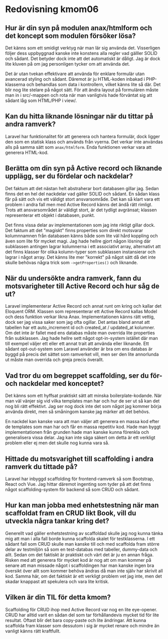 ---
---
Redovisning kmom06
=========================


Hur är din syn på modulen anax/htmlform och det koncept som modulen försöker lösa?
----------------------------------------------------------------------------------

Det känns som ett smidigt verktyg när man lär sig använda det. Visserligen följer dess
uppbyggnad kanske inte konstens alla regler vad gälller SOLID och sådant. Det betyder
dock inte att det automatiskt är dåligt. Jag är dock lite kluven på om jag personligen
tycker om att använda det.

Det är utan tvekan effektivare att använda för enklare formulär utan avancerad styling
och sådant. Däremot är ju HTML-koden inbakad i PHP-klasserna och behandlas som data i
kontrollern, vilket känns lite så där. Det blir nog lite stelare på något sätt. För att
ändra layout på formulären måste man in i src/-mappen och rota när man vanligtvis hade
förväntat sig att sådant låg som HTML/PHP i view/.


Kan du hitta liknande lösningar när du tittar på andra ramverk?
---------------------------------------------------------------

Laravel har funktionalitet för att generera och hantera formulär, dock ligger den som en
statisk klass och används från vyerna. Det verkar inte användas alls på samma sätt som
`anax/htmlform`. Enda funktionen verkar vara att generera HTML-kod.


Berätta om din syn på Active record och liknande upplägg, ser du fördelar och nackdelar?
----------------------------------------------------------------------------------------

Det faktum att det nästan helt abstraherar bort databasen gillar jag. Sedan finns det en
hel del nackdelar vad gäller SOLID och sådant. En sådan klass får på sätt och vis ett
väldigt stort ansvarsområde. Det kan så klart vara ett problem i andra fall men med
Active Record känns det ändå rätt rimligt. Trots att ansvarsområdet är väldigt stort, är
det tydligt avgränsat; klassen representerar ett objekt i databasen, punkt.

Det finns vissa delar av implementationen som jag inte riktigt gillar dock. Det faktum att
det "magiskt" finns properties som direkt motsvarar kolumnnamnen från databasen känns både
som lite väl hård koppling och även som lite för mycket magi. Jag hade hellre gjort någon
lösning där subklassen antingen lagrar kolumnerna i ett associativt array, alternativt att
det finns klasser för olika kolumn-typer som subklassen instansierar och lagrar i något
array. Det känns lite mer "korrekt" på något sätt då det inte skulle behövas några trick
som `->getProperties()` och liknande.


När du undersökte andra ramverk, fann du motsvarigheter till Active Record och hur såg de ut?
---------------------------------------------------------------------------------------------

Laravel implementerar Active Record och annat runt om kring och kallar det Eloquent ORM.
Klassen som representerar ett Active Record kallas Model och dess funktion verkar likna Anax.
Implementationen känns rätt vettig, dock ser jag vissa saker som jag ofta ogillar. Det antas
bland annat att tabellen har ett auto_increment id och created_at / updated_at kolumner. Om
det inte är fallet med ens databas måste man overrida lite properties från subklassen. Jag
hade hellre sett något opt-in-system istället där man till exempel väljer ett eller ett annat
trait att använda eller liknande. Ett sådant opt-out-system som Laravel använder är bra om ens
databas är byggd på precis det sättet som ramverket vill, men ser den lite annorlunda ut måste
man overrida och greja precis överallt.


Vad tror du om begreppet scaffolding, ser du för- och nackdelar med konceptet?
------------------------------------------------------------------------------

Det känns som ett hyffsat praktiskt sätt att minska boilerplate-kodande. När man väl vänjer
sig vid vilka templates man har och hur de ser ut så kan det nog bli rätt effektivt. Jag ser
nog dock inte det som något jag kommer börja använda direkt, men så småningom kanske jag märker
att det behövs.

En nackdel kan kanske vara att man väljer att generera en massa kod efter de templates som man
har och får en massa repetitiv kod. Hade man byggt implementationen från grunden hade man kanske
kunna förenkla och generalisera vissa delar. Jag kan inte säga säkert om detta är ett verkligt
problem eller ej men det skulle nog kunna vara så.


Hittade du motsvarighet till scaffolding i andra ramverk du tittade på?
-----------------------------------------------------------------------

Laravel har inbyggd scaffolding för frontend-ramverk så som Bootstrap, React och Vue. Jag hittar
däremot ingenting som tyder på att det finns något scaffolding-system för backend så som CRUD
och sådant.


Hur kan man jobba med enhetstestning när man scaffoldat fram en CRUD likt Book, vill du utveckla några tankar kring det?
-------------------------------------------------------------------------------------------------------------------------

Generellt vad gäller enhetstestning av scaffoldad skulle jag nog kunna tänka mig att man i alla
fall borde kunna scaffolda skalet för testklasserna. I ett sådant fall som CRUD skulle man kanske
till och med scaffolda fram större delar av testmiljön så som en test-databas med tabeller,
dummy-data och allt. Sedan om det faktiskt är praktiskt och värt det är ju en annan fråga. Risken
med att generera för mycket kod är nog att om man kommer på senare att man missade något i
scaffoldingen har man kanske ingen bra översikt över allt som kommer behöva ändras då man inte själv
har skrivit all kod. Samma här, om det faktiskt är ett verkligt problem vet jag inte, men det skadar
knappast att spekulera och vara lite kritisk.


Vilken är din TIL för detta kmom?
---------------------------------

Scaffolding för CRUD ihop med Active Record var nog en lite eye-opener. CRUD har alltid varit en
sådan del som tar förhållandevis mycket tid för lite resultat. Oftast blir det bara copy-paste
och lite ändringar. Att kunna scaffolda fram klasser som dessutom i sig är mycket renare och mindre
än vanligt känns rätt kraftfullt.
